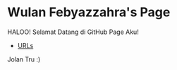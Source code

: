 ---
---

# Wulan Febyazzahra's Page

HALOO! Selamat Datang di GitHub Page Aku!

* [URLs](URL/)

Jolan Tru :)
